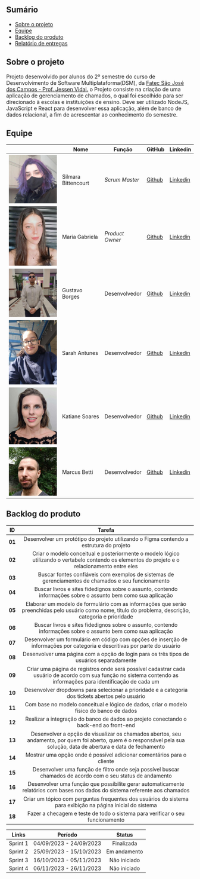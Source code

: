 ## Sumário

- [Sobre o projeto](#Sobre-o-projeto)
- [Equipe](#Equipe)
- [Backlog do produto](#Backlog-do-produto)
- [Relatório de entregas](#Relatório-de-entregas)

## Sobre o projeto

Projeto desenvolvido por alunos do 2º semestre do curso de Desenvolvimento de Software Multiplataforma(DSM), da [Fatec São José dos Campos - Prof. Jessen Vidal.](https://fatecsjc-prd.azurewebsites.net/)
o Projeto consiste na criação de uma aplicação de gerenciamento de chamados, o qual foi escolhido para ser direcionado à escolas e instituições de ensino. Deve ser utilizado NodeJS, JavaScript e React para desenvolver essa aplicação, além de banco de dados relacional, a fim de acrescentar ao conhecimento do semestre.

## Equipe


|     | Nome           | Função       | GitHub  | Linkedin                              |
| --- | --------------| ------------| ---------------------------------------------- |---------------|
| <img src="/doc/assets/silmara.jpeg" width="250px"> | Silmara Bittencourt | _Scrum Master_| [Github](https://github.com/SBittencourt) | [Linkedin](https://br.linkedin.com/in/silmara-in%C3%AAs-bittencourt-da-costa-243478214?trk=people-guest_people_search-card)
|  <img src="/doc/assets/Maria_Gabriela.jpg" width="250px"> | Maria Gabriela | _Product Owner_ | [Github](https://github.com/MariaGabrielaMello) | [Linkedin](https://www.linkedin.com/in/gabrieia-mello-3819a9270/)
| <img src="/doc/assets/gustavo.jpg" width="250px"> | Gustavo Borges | Desenvolvedor | [Github](https://github.com/Miojoguu) | [Linkedin](https://www.linkedin.com/in/gustavo-borges-lima-855440243/)
| <img src="/doc/assets/sarah.jpg" width="250px"> | Sarah Antunes | Desenvolvedor | [Github](https://github.com/Amentine) | [Linkedin](https://www.linkedin.com/in/sarah-antunes-38a7a1204/)
| <img src="/doc/assets/katiane.jpg" width="250px"> | Katiane Soares | Desenvolvedor | [Github](https://github.com/Katianefatec) | [Linkedin](https://www.linkedin.com/in/katiane-soares-4b8193245/)
| <img src="/doc/assets/marcus.jpg" width="250px"> | Marcus Betti | Desenvolvedor | [Github](https://github.com/marcusvbe) | [Linkedin](https://www.linkedin.com/in/marcus-betti-715b6614a/)



## Backlog do produto

 ID | Tarefa |
|:--------------:  | :----------:|
| **01** | Desenvolver um protótipo do projeto utilizando o Figma contendo a estrutura do projeto  |
| **02** | Criar o modelo conceitual e posteriormente o modelo lógico utilizando o vertabelo contendo os elementos do projeto e o relacionamento entre eles |   
| **03** | Buscar fontes confiáveis com exemplos de sistemas de gerenciamentos de chamados e seu funcionamento |   
| **04** | Buscar livros e sites fidedignos sobre o assunto, contendo informações sobre o assunto bem como sua aplicação |   
| **05** | Elaborar um modelo de formulário com as informações que serão preenchidas pelo usuário como nome, título do problema, descrição, categoria e prioridade |   
| **06** | Buscar livros e sites fidedignos sobre o assunto, contendo informações sobre o assunto bem como sua aplicação |   
| **07** | Desenvolver um formulário em código com opções de inserção de informações por categoria e descritivas por parte do usuário |   
| **08** | Desenvolver uma página com a opção de login para os três tipos de usuários separadamente |   
| **09** | Criar uma página de registros onde será possível cadastrar cada usuário de acordo com sua função no sistema contendo as informações para identificação de cada um |
| **10** | Desenvolver dropdowns para selecionar a prioridade e a categoria dos tickets abertos pelo usuário |  
| **11** | Com base no modelo conceitual e lógico de dados, criar o modelo físico do banco de dados |   
| **12** | Realizar a integração do banco de dados ao projeto conectando o back-end ao front-end | 
| **13** | Desenvolver a opção de visualizar os chamados abertos, seu andamento, por quem foi aberto, quem é o responsável pela sua solução, data de abertura e data de fechamento |
| **14** | Mostrar uma opção onde é possível adicionar comentários para o cliente  |
| **15** | Desenvolver uma função de filtro onde seja possível buscar chamados de acordo com o seu status de andamento |  
| **16** | Desenvolver uma função que possibilite gerar automaticamente relatórios com bases nos dados do sistema referente aos chamados |  
| **17** | Criar um tópico com perguntas frequentes dos usuários do sistema para exibição na página inicial do sistema |  
| **18** | Fazer a checagem e teste de todo o sistema para verificar o seu funcionamento |  

| Links | Período | Status |
|:-----:|:----------:|:---------:|
| Sprint 1 | 04/09/2023 - 24/09/2023 |  Finalizada  |
| Sprint 2 | 25/09/2023 - 15/10/2023 | Em andamento |  
| Sprint 3 | 16/10/2023 - 05/11/2023 | Não iniciado | 
| Sprint 4 | 06/11/2023 - 26/11/2023 | Não iniciado |

